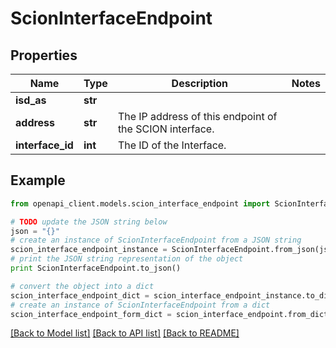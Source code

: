 # ScionInterfaceEndpoint


## Properties

Name | Type | Description | Notes
------------ | ------------- | ------------- | -------------
**isd_as** | **str** |  | 
**address** | **str** | The IP address of this endpoint of the SCION interface. | 
**interface_id** | **int** | The ID of the Interface. | 

## Example

```python
from openapi_client.models.scion_interface_endpoint import ScionInterfaceEndpoint

# TODO update the JSON string below
json = "{}"
# create an instance of ScionInterfaceEndpoint from a JSON string
scion_interface_endpoint_instance = ScionInterfaceEndpoint.from_json(json)
# print the JSON string representation of the object
print ScionInterfaceEndpoint.to_json()

# convert the object into a dict
scion_interface_endpoint_dict = scion_interface_endpoint_instance.to_dict()
# create an instance of ScionInterfaceEndpoint from a dict
scion_interface_endpoint_form_dict = scion_interface_endpoint.from_dict(scion_interface_endpoint_dict)
```
[[Back to Model list]](../README.md#documentation-for-models) [[Back to API list]](../README.md#documentation-for-api-endpoints) [[Back to README]](../README.md)



